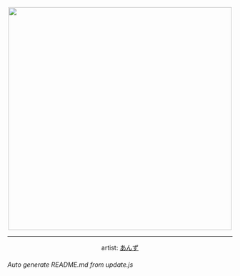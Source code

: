 
<p align="center">
  <img width="500" src="https://nekos.best/api/v2/neko/0184.png">
  <hr/>
  <center>
    artist: <a href="https://seiga.nicovideo.jp/seiga/im10620381">あんず</a>
  </center>
</p>


###### Auto generate README.md from update.js

